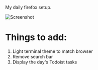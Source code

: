 My daily firefox setup.

![Screenshot](https://screenshots.firefox.com/zQuu2XvUifa2K0Hu/oodil.github.io)

# Things to add: 

1. Light terminal theme to match browser
2. Remove search bar
3. Display the day's Todoist tasks

